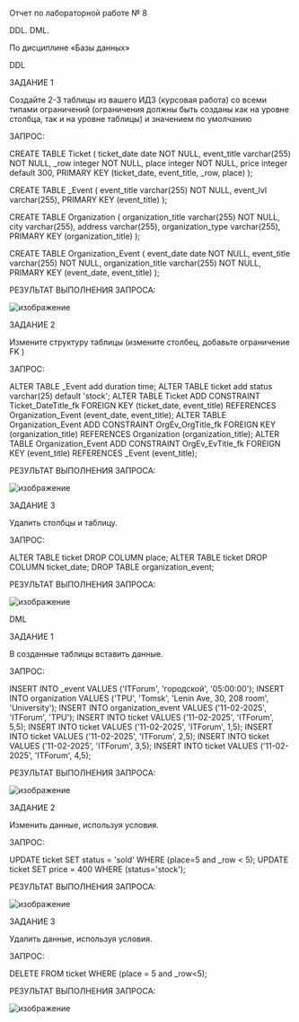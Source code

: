 Отчет по лабораторной работе № 8

DDL. DML.

По дисциплине «Базы данных»

DDL

ЗАДАНИЕ 1

Создайте 2-3 таблицы из вашего ИДЗ (курсовая работа)  со всеми типами ограничений  (ограничения должны быть созданы как на уровне столбца, так и на уровне таблицы) и значением по умолчанию

ЗАПРОС:

CREATE TABLE Ticket (
  ticket_date date NOT NULL,
  event_title varchar(255) NOT NULL,
  _row integer NOT NULL,
  place integer NOT NULL,
  price integer default 300,
  PRIMARY KEY (ticket_date, event_title, _row, place)
);

CREATE TABLE _Event (
  event_title varchar(255) NOT NULL,
  event_lvl varchar(255),
  PRIMARY KEY (event_title)
);

CREATE TABLE Organization (
  organization_title varchar(255) NOT NULL,
  city varchar(255),
  address varchar(255),
  organization_type varchar(255),
  PRIMARY KEY (organization_title)
);

CREATE TABLE Organization_Event (
  event_date date NOT NULL,
  event_title varchar(255) NOT NULL,
  organization_title varchar(255) NOT NULL,
  PRIMARY KEY (event_date, event_title)
);

РЕЗУЛЬТАТ ВЫПОЛНЕНИЯ ЗАПРОСА:

![изображение](https://github.com/user-attachments/assets/f2bf1e15-35f0-4570-90e1-7f9d345b4fb5)

ЗАДАНИЕ 2

Измените структуру таблицы (измените столбец, добавьте ограничение FK )

ЗАПРОС:

ALTER TABLE _Event add duration time;
ALTER TABLE ticket add status varchar(25) default 'stock';
ALTER TABLE Ticket ADD CONSTRAINT Ticket_DateTitle_fk FOREIGN KEY (ticket_date, event_title) REFERENCES Organization_Event (event_date, event_title);
ALTER TABLE Organization_Event ADD CONSTRAINT OrgEv_OrgTitle_fk FOREIGN KEY (organization_title) REFERENCES Organization (organization_title);
ALTER TABLE Organization_Event ADD CONSTRAINT OrgEv_EvTitle_fk FOREIGN KEY (event_title) REFERENCES _Event (event_title);

РЕЗУЛЬТАТ ВЫПОЛНЕНИЯ ЗАПРОСА:

![изображение](https://github.com/user-attachments/assets/2f03fbb5-430c-409e-a53d-2ea7ec4c5fef)

ЗАДАНИЕ 3

Удалить столбцы и таблицу.

ЗАПРОС:

ALTER TABLE ticket DROP COLUMN place;
ALTER TABLE ticket DROP COLUMN ticket_date;
DROP TABLE organization_event;

РЕЗУЛЬТАТ ВЫПОЛНЕНИЯ ЗАПРОСА:

![изображение](https://github.com/user-attachments/assets/f7d1e737-9554-4a93-a22c-a7d6d1c14c14)



DML

ЗАДАНИЕ 1

В созданные таблицы вставить данные.

ЗАПРОС:

INSERT INTO _event VALUES ('ITForum', 'городской', '05:00:00');
INSERT INTO organization VALUES ('TPU', 'Tomsk', 'Lenin Ave, 30, 208 room', 'University');
INSERT INTO organization_event VALUES ('11-02-2025', 'ITForum', 'TPU');
INSERT INTO ticket VALUES ('11-02-2025', 'ITForum', 5,5);
INSERT INTO ticket VALUES ('11-02-2025', 'ITForum', 1,5);
INSERT INTO ticket VALUES ('11-02-2025', 'ITForum', 2,5);
INSERT INTO ticket VALUES ('11-02-2025', 'ITForum', 3,5);
INSERT INTO ticket VALUES ('11-02-2025', 'ITForum', 4,5);

РЕЗУЛЬТАТ ВЫПОЛНЕНИЯ ЗАПРОСА:

![изображение](https://github.com/user-attachments/assets/40c15096-dce9-453a-a1cb-73c8cb62c5a2)

ЗАДАНИЕ 2

Изменить данные, используя условия.

ЗАПРОС:

UPDATE ticket SET status = 'sold' WHERE (place=5 and _row < 5);
UPDATE ticket SET price = 400 WHERE (status='stock');

РЕЗУЛЬТАТ ВЫПОЛНЕНИЯ ЗАПРОСА:

![изображение](https://github.com/user-attachments/assets/a5caa148-8afc-45a3-ad87-7b8305a46d9c)

ЗАДАНИЕ 3

Удалить данные, используя условия.

ЗАПРОС:

DELETE FROM ticket WHERE (place = 5 and _row<5);

РЕЗУЛЬТАТ ВЫПОЛНЕНИЯ ЗАПРОСА:

![изображение](https://github.com/user-attachments/assets/234e4278-a34b-4640-9197-5cb1402be11d)
